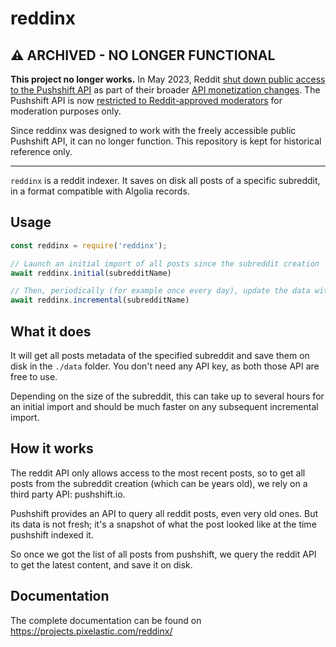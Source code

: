 <!--
  This page was automatically generated by aberlaas readme.
  DO NOT EDIT IT MANUALLY.
-->

# reddinx

## ⚠️ ARCHIVED - NO LONGER FUNCTIONAL

**This project no longer works.** In May 2023, Reddit [shut down public access to the Pushshift API](https://github.com/pushshift/api/issues/145) as part of their broader [API monetization changes](https://en.wikipedia.org/wiki/2023_Reddit_API_controversy). The Pushshift API is now [restricted to Reddit-approved moderators](https://support.reddithelp.com/hc/en-us/articles/16470271632404-Pushshift-Access-Request) for moderation purposes only.

Since reddinx was designed to work with the freely accessible public Pushshift API, it can no longer function. This repository is kept for historical reference only.

---

<div class="lead">
  <code>reddinx</code> is a reddit indexer. It saves on disk all posts of
  a specific subreddit, in a format compatible with Algolia records.
</div>

## Usage

```javascript
const reddinx = require('reddinx');

// Launch an initial import of all posts since the subreddit creation
await reddinx.initial(subredditName)

// Then, periodically (for example once every day), update the data with
await reddinx.incremental(subredditName)
```

## What it does

It will get all posts metadata of the specified subreddit and save them on disk
in the `./data` folder. You don't need any API key, as both those API are free
to use.

Depending on the size of the subreddit, this can take up to several hours for an
initial import and should be much faster on any subsequent incremental import.

## How it works

The reddit API only allows access to the most recent posts, so to get all posts
from the subreddit creation (which can be years old), we rely on a third
party API: pushshift.io.

Pushshift provides an API to query all reddit posts, even very old ones. But its
data is not fresh; it's a snapshot of what the post looked like at the time
pushshift indexed it.

So once we got the list of all posts from pushshift, we query the reddit API to
get the latest content, and save it on disk.

## Documentation

The complete documentation can be found on https://projects.pixelastic.com/reddinx/
